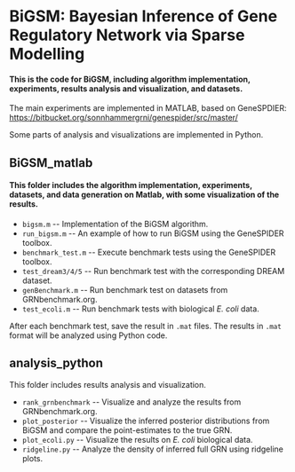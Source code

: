 # BiGSM: Bayesian Inference of Gene Regulatory Network via Sparse Modelling

#### This is the code for BiGSM, including algorithm implementation, experiments, results analysis and visualization, and datasets.
The main experiments are implemented in MATLAB, based on GeneSPDIER: https://bitbucket.org/sonnhammergrni/genespider/src/master/

Some parts of analysis and visualizations are implemented in Python. 

## BiGSM_matlab
#### This folder includes the algorithm implementation, experiments, datasets, and data generation on Matlab, with some visualization of the results.

- `bigsm.m` -- Implementation of the BiGSM algorithm.
- `run_bigsm.m` -- An example of how to run BiGSM using the GeneSPIDER toolbox.
- `benchmark_test.m` -- Execute benchmark tests using the GeneSPIDER toolbox.
- `test_dream3/4/5` -- Run benchmark test with the corresponding DREAM dataset.
- `genBenchmark.m` -- Run benchmark test on datasets from GRNbenchmark.org.
- `test_ecoli.m` -- Run benchmark tests with biological *E. coli* data.

After each benchmark test, save the result in `.mat` files. The results in `.mat` format will be analyzed using Python code.

## analysis_python
This folder includes results analysis and visualization.

- `rank_grnbenchmark` -- Visualize and analyze the results from GRNbenchmark.org.
- `plot_posterior` -- Visualize the inferred posterior distributions from BiGSM and compare the point-estimates to the true GRN.
- `plot_ecoli.py` -- Visualize the results on *E. coli* biological data.
- `ridgeline.py` -- Analyze the density of inferred full GRN using ridgeline plots.
